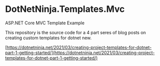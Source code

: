 # DotNetNinja.Templates.Mvc
ASP.NET Core MVC Template Example

This repository is the source code for a 4 part seres of blog posts on creating custom templates for dotnet new.

[https://dotnetninja.net/2021/03/creating-project-templates-for-dotnet-part-1-getting-started/](https://dotnetninja.net/2021/03/creating-project-templates-for-dotnet-part-1-getting-started/)
